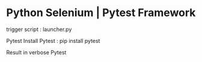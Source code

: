 # Python Selenium | Pytest Framework

trigger script : launcher.py

Pytest
Install Pytest : pip install pytest

Result in verbose
Pytest <script> -v

Run only one module
Pytest <script>::<module_name>

Run modules matching name
Pytest <sctipt> -k “<match_name>”
Pytest <sctipt> -k “<match_name_1> or/add <match_name_2>”

Run marked modules
@pytest.mark.<marker> as module decorator
Pytest <sctipt> -m marker

Exit on first module failure
Pytest <sctipt> -x
Pytest <sctipt> —max-fail=2

—tb=no : Disable trace

Skip a module
@pytest.mark.skip(reason=“do not run”)
@pytest.mark.skipif(sys.version > 3.3, reason=“do not run”)

Print using -s option

-q : for quiet mode

If module needs to be called for multiple inputs, use parameter decorator
@pytest.mark.parameterize(‘arg1’, ‘arg2’, ‘result’, [(7, 3, 10],
    (“test”, “2”, “test2"), ())

Create pre-requisite and cleanup of module using setup and teardown modules

@pytest.fixture - explore this
